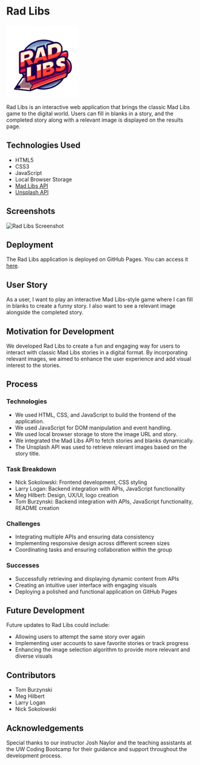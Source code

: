 # Rad Libs

![Rad Libs Logo](assets/images/rad-libs-logo.png)

Rad Libs is an interactive web application that brings the classic Mad Libs game to the digital world. Users can fill in blanks in a story, and the completed story along with a relevant image is displayed on the results page.

## Technologies Used

- HTML5
- CSS3
- JavaScript
- Local Browser Storage
- [Mad Libs API](https://github.com/chroline/madlibs-api)
- [Unsplash API](https://unsplash.com/developers)

## Screenshots

![Rad Libs Screenshot](link_to_screenshot)

## Deployment

The Rad Libs application is deployed on GitHub Pages. You can access it [here](Github-pages-link).

## User Story

As a user, I want to play an interactive Mad Libs-style game where I can fill in blanks to create a funny story. I also want to see a relevant image alongside the completed story.

## Motivation for Development

We developed Rad Libs to create a fun and engaging way for users to interact with classic Mad Libs stories in a digital format. By incorporating relevant images, we aimed to enhance the user experience and add visual interest to the stories.

## Process

### Technologies

- We used HTML, CSS, and JavaScript to build the frontend of the application.
- We used JavaScript for DOM manipulation and event handling.
- We used local browser storage to store the image URL and story.
- We integrated the Mad Libs API to fetch stories and blanks dynamically.
- The Unsplash API was used to retrieve relevant images based on the story title.

### Task Breakdown

- Nick Sokolowski: Frontend development, CSS styling
- Larry Logan: Backend integration with APIs, JavaScript functionality
- Meg Hilbert: Design, UX/UI, logo creation
- Tom Burzynski: Backend integration with APIs, JavaScript functionality, README creation

### Challenges

- Integrating multiple APIs and ensuring data consistency
- Implementing responsive design across different screen sizes
- Coordinating tasks and ensuring collaboration within the group

### Successes

- Successfully retrieving and displaying dynamic content from APIs
- Creating an intuitive user interface with engaging visuals
- Deploying a polished and functional application on GitHub Pages

## Future Development

Future updates to Rad Libs could include:

- Allowing users to attempt the same story over again
- Implementing user accounts to save favorite stories or track progress
- Enhancing the image selection algorithm to provide more relevant and diverse visuals

## Contributors

- Tom Burzynski
- Meg Hilbert
- Larry Logan
- Nick Sokolowski

## Acknowledgements

Special thanks to our instructor Josh Naylor and the teaching assistants at the UW Coding Bootcamp for their guidance and support throughout the development process.
